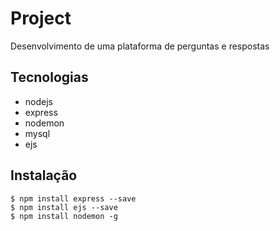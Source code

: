 # Project

Desenvolvimento de uma plataforma de perguntas e respostas

## Tecnologias

- nodejs
- express
- nodemon
- mysql
- ejs


## Instalação 
```
$ npm install express --save
$ npm install ejs --save
$ npm install nodemon -g
```